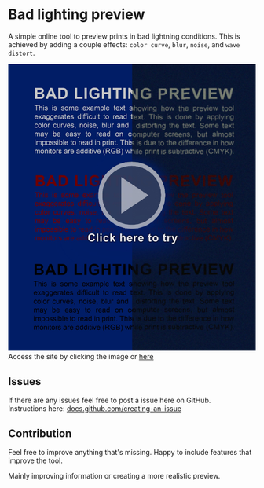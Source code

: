 # Bad lighting preview
A simple online tool to preview prints in bad lightning conditions. This is achieved by adding a couple effects: `color curve`, `blur`, `noise`, and `wave distort`.  

[![](example.jpg)](https://jesper-hustad.github.io/bad-light-preview/)
Access the site by clicking the image or [here](https://jesper-hustad.github.io/bad-light-preview/)

## Issues
If there are any issues feel free to post a issue here on GitHub.  
Instructions here: [docs.github.com/creating-an-issue](https://docs.github.com/en/issues/tracking-your-work-with-issues/creating-an-issue)  

## Contribution
Feel free to improve anything that's missing. Happy to include features that improve the tool.  

Mainly improving information or creating a more realistic preview.

